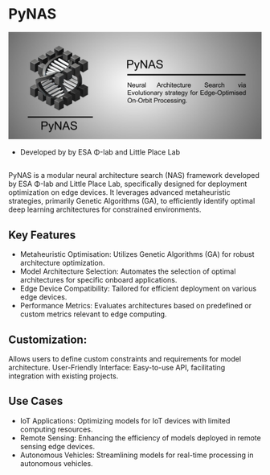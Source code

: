 # PyNAS

![PyNA-tta-S](SRC/logo.png?raw=true)

- Developed by by ESA Φ-lab and Little Place Lab 

## 
PyNAS is a modular neural architecture search (NAS) framework developed by ESA Φ-lab and Little Place Lab, specifically designed for deployment optimization on edge devices. It leverages advanced metaheuristic strategies, primarily Genetic Algorithms (GA), to efficiently identify optimal deep learning architectures for constrained environments.

## Key Features
- Metaheuristic Optimisation: Utilizes Genetic Algorithms (GA) for robust architecture optimization.
- Model Architecture Selection: Automates the selection of optimal architectures for specific onboard applications.
- Edge Device Compatibility: Tailored for efficient deployment on various edge devices.
- Performance Metrics: Evaluates architectures based on predefined or custom metrics relevant to edge computing.

## Customization: 

Allows users to define custom constraints and requirements for model architecture.
User-Friendly Interface: Easy-to-use API, facilitating integration with existing projects.

## Use Cases

- IoT Applications: Optimizing models for IoT devices with limited computing resources.
- Remote Sensing: Enhancing the efficiency of models deployed in remote sensing edge devices.
- Autonomous Vehicles: Streamlining models for real-time processing in autonomous vehicles.
